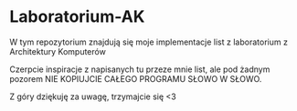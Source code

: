 # Laboratorium-AK

W tym repozytorium znajdują się moje implementacje list z laboratorium z Architektury Komputerów

Czerpcie inspiracje z napisanych tu przeze mnie list, ale pod żadnym pozorem NIE KOPIUJCIE CAŁEGO PROGRAMU SŁOWO W SŁOWO.

Z góry dziękuję za uwagę, trzymajcie się <3
